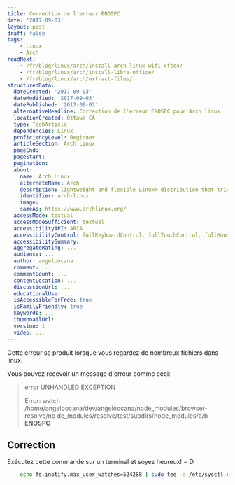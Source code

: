 ```yaml
---
title: Correction de l'erreur ENOSPC
date: '2017-09-03'
layout: post
draft: false
tags:
    - Linux
    - Arch
readNext:
    - /fr/blog/linux/arch/install-arch-linux-wifi-xfce4/
    - /fr/blog/linux/arch/install-libre-office/
    - /fr/blog/linux/arch/extract-files/
structuredData:
  dateCreated: '2017-09-03'
  dateModified: '2017-09-03'
  datePublished: '2017-09-03'
  alternativeHeadline: Correction de l'erreur ENOSPC pour Arch linux
  locationCreated: Ottawa CA
  type: TechArticle
  dependencies: Linux
  proficiencyLevel: Beginner
  articleSection: Arch Linux
  pageEnd:
  pageStart:
  pagination:
  about:
    name: Arch Linux
    alternateName: Arch
    description: lightweight and flexible Linux® distribution that tries to Keep It Simple.
    identifier: arch-linux
    image:
    sameAs: https://www.archlinux.org/
  accessMode: textual
  accessModeSufficient: textual
  accessibilityAPI: ARIA
  accessibilityControl: fullKeyboardControl, fullTouchControl, fullMouseControl
  accessibilitySummary:
  aggregateRating: ...
  audience: ...
  author: angeloocana
  comment: ...
  commentCount: ...
  contentLocation: ...  
  discussionUrl: ...
  educationalUse: ...
  isAccessibleForFree: true
  isFamilyFriendly: true
  keywords: ...  
  thumbnailUrl: ...
  version: 1
  video: ...
---
```


Cette erreur se produit lorsque vous regardez de nombreux fichiers dans linux.

Vous pouvez recevoir un message d'erreur comme ceci:

> error UNHANDLED EXCEPTION
> 
> Error: watch /home/angeloocana/dev/angeloocana/node_modules/browser-resolve/no  de_modules/resolve/test/subdirs/node_modules/a/b **ENOSPC**


## Correction

Exécutez cette commande sur un terminal et soyez heureux! = D

```bash
    echo fs.inotify.max_user_watches=524288 | sudo tee -a /etc/sysctl.conf && sudo sysctl -p
```
